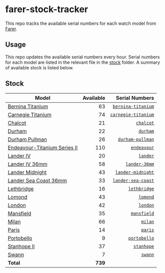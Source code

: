 # farer-stock-tracker

This repo tracks the available serial numbers for each watch model from [Farer](https://farer.com).

## Usage

This repo updates the available serial numbers every hour. Serial numbers for each model are listed in the relevant file in the [stock](./stock) folder. A summary of available stock is listed below.

## Stock

| Model | Available | Serial Numbers |
| ----- | --------: | -------------: |
| [Bernina Titanium](https://usd.farer.com/products/bernina-titanium) | 63 | [`bernina-titanium`](./stock/bernina-titanium) |
| [Carnegie Titanium](https://usd.farer.com/products/carnegie-titanium) | 74 | [`carnegie-titanium`](./stock/carnegie-titanium) |
| [Chalcot](https://usd.farer.com/products/chalcot) | 21 | [`chalcot`](./stock/chalcot) |
| [Durham](https://usd.farer.com/products/durham) | 22 | [`durham`](./stock/durham) |
| [Durham Pullman](https://usd.farer.com/products/durham-pullman) | 26 | [`durham-pullman`](./stock/durham-pullman) |
| [Endeavour-Titanium Series II](https://usd.farer.com/products/endeavour) | 110 | [`endeavour`](./stock/endeavour) |
| [Lander IV](https://usd.farer.com/products/lander) | 20 | [`lander`](./stock/lander) |
| [Lander IV 36mm](https://usd.farer.com/products/lander-36mm) | 58 | [`lander-36mm`](./stock/lander-36mm) |
| [Lander Midnight](https://usd.farer.com/products/lander-midnight) | 43 | [`lander-midnight`](./stock/lander-midnight) |
| [Lander Sea Coast 36mm](https://usd.farer.com/products/lander-sea-coast) | 33 | [`lander-sea-coast`](./stock/lander-sea-coast) |
| [Lethbridge](https://usd.farer.com/products/lethbridge) | 16 | [`lethbridge`](./stock/lethbridge) |
| [Lomond](https://usd.farer.com/products/lomond) | 43 | [`lomond`](./stock/lomond) |
| [London](https://usd.farer.com/products/london) | 42 | [`london`](./stock/london) |
| [Mansfield](https://usd.farer.com/products/mansfield) | 35 | [`mansfield`](./stock/mansfield) |
| [Milan](https://usd.farer.com/products/milan) | 66 | [`milan`](./stock/milan) |
| [Paris](https://usd.farer.com/products/paris) | 14 | [`paris`](./stock/paris) |
| [Portobello](https://usd.farer.com/products/portobello) | 9 | [`portobello`](./stock/portobello) |
| [Stanhope II](https://usd.farer.com/products/stanhope) | 37 | [`stanhope`](./stock/stanhope) |
| [Swann](https://usd.farer.com/products/swann) | 7 | [`swann`](./stock/swann) |
| **Total** | **739** | |
